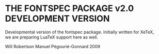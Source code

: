 
# THE FONTSPEC PACKAGE v2.0 DEVELOPMENT VERSION

Developmental version of the fontspec package.
Initially written for XeTeX, we are preparing
LuaTeX support here as well.

Will Robertson
Manuel Pégourié-Gonnard
2009